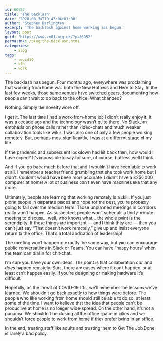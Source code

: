 ```yaml
---
id: 66952
title: 'The backlash'
date: '2020-08-30T19:43:08+01:00'
author: 'Stephen Darlington'
excerpt: 'The backlash against home working has begun.'
layout: post
guid: 'https://www.zx81.org.uk/?p=66952'
permalink: /blog/the-backlash.html
categories:
    - Blog
tags:
    - covid19
    - wfh
    - work
---
```


The backlash has begun. Four months ago, everywhere was proclaiming that working from home was both the New Hotness and Here to Stay. In the last few weeks, those [same venues have switched gears](https://www.wsj.com/articles/companies-start-to-think-remote-work-isnt-so-great-after-all-11595603397?shareToken=st8fd7612d5e1e406c880ef0f0fad9c989&mod=pctgua), documenting how people can’t wait to go back to the office. What changed?

Nothing. Simply the novelty wore off.

I get it. The last time I had a work-from-home job I didn’t really enjoy it. It was a decade ago and the technology wasn’t quite there. No Slack, an emphasis on phone calls rather than video-chats and much weaker collaboration tools like wikis. I was also one of only a few people working remotely. But, perhaps most significantly, I was at a different stage of my life.

If the pandemic and subsequent lockdown had hit back then, how would I have coped? It’s impossible to say for sure, of course, but less well I think.

And if you go back much before that and I wouldn’t have been able to work at all. I remember a teacher friend grumbling that she took work home but I didn’t. Couldn’t would have been more accurate: I didn’t have a £250,000 computer at home! A lot of business don’t even have machines like that any more.

Ultimately, people are learning that working remotely is a skill. If you just plonk people in disparate places and hope for the best, you’re probably going to fail over the medium term. Those unplanned meetings in corridors really won’t happen. As suspected, people won’t schedule a thirty-minute meeting to discuss… well, who knows what… the whole point is the serendipity. If these things are important — and I think they are — then you can’t just say “That doesn’t work remotely,” give up and insist everyone return to the office. That’s a total abdication of leadership!

The meeting won’t happen in exactly the same way, but you can encourage public conversations in Slack or Teams. You can have “happy hours” when the team can dial in for chit-chat.

I’m sure you have your own ideas. The point is that collaboration *can* and *does* happen remotely. Sure, there are cases where it can’t happen, or at least can’t happen easily. If you’re designing or making hardware it’s difficult.

Hopefully, as the threat of COVID-19 lifts, we’ll remember the lessons we’ve learned. We shouldn’t go back exactly to how things were before. The people who like working from home should still be able to do so, at least some of the time. I want to believe that the idea that people can’t be productive at home is no longer wide-spread. On the other hand, it’s not a panacea. We shouldn’t be closing all the office space in cities and we shouldn’t force people to work from home if they prefer being in an office.

In the end, treating staff like adults and trusting them to Get The Job Done is rarely a bad policy.